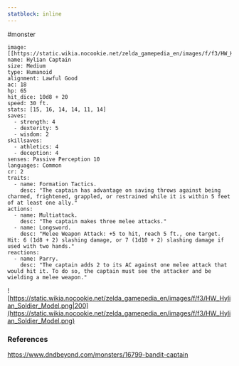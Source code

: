 ```yaml
---
statblock: inline
---
```

#monster 

```statblock
image: [[https://static.wikia.nocookie.net/zelda_gamepedia_en/images/f/f3/HW_Hylian_Soldier_Model.png]]
name: Hylian Captain
size: Medium
type: Humanoid
alignment: Lawful Good
ac: 18
hp: 65
hit_dice: 10d8 + 20
speed: 30 ft.
stats: [15, 16, 14, 14, 11, 14]
saves:
  - strength: 4
  - dexterity: 5
  - wisdom: 2
skillsaves:
  - athletics: 4
  - deception: 4
senses: Passive Perception 10
languages: Common
cr: 2
traits:
  - name: Formation Tactics.
    desc: "The captain has advantage on saving throws against being charmed, frightened, grappled, or restrained while it is within 5 feet of at least one ally."
actions:
  - name: Multiattack.
    desc: "The captain makes three melee attacks."
  - name: Longsword.
    desc: "Melee Weapon Attack: +5 to hit, reach 5 ft., one target. Hit: 6 (1d8 + 2) slashing damage, or 7 (1d10 + 2) slashing damage if used with two hands."
reactions:
  - name: Parry.
    desc: "The captain adds 2 to its AC against one melee attack that would hit it. To do so, the captain must see the attacker and be wielding a melee weapon."
```

![https://static.wikia.nocookie.net/zelda_gamepedia_en/images/f/f3/HW_Hylian_Soldier_Model.png|200](https://static.wikia.nocookie.net/zelda_gamepedia_en/images/f/f3/HW_Hylian_Soldier_Model.png)

### References

https://www.dndbeyond.com/monsters/16799-bandit-captain